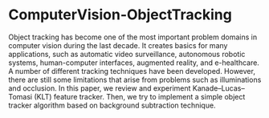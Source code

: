 # ComputerVision-ObjectTracking
Object tracking has become one of the most important problem domains in computer vision during the last decade. It creates basics for many applications, such as automatic video surveillance, autonomous robotic systems, human-computer interfaces, augmented reality, and e-healthcare. A number of different tracking techniques have been developed. However, there are still some limitations that arise from problems such as illuminations and occlusion. In this paper, we review and experiment Kanade–Lucas–Tomasi (KLT) feature tracker. Then, we try to implement a simple object tracker algorithm based on background subtraction technique. 
